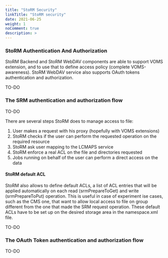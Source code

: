 ```yaml
---
title: "StoRM Security"
linkTitle: "StoRM security"
date: 2021-06-25
weight: 1
noComment: true
description: >
---
```


### StoRM Authentication And Authorization

StoRM Backend and StoRM WebDAV components are able to support VOMS extension, and to use that to define access policy (complete VOMS-awareness).
StoRM WebDAV service also supports OAuth tokens authentication and authorization.

TO-DO

### The SRM authentication and authorization flow

TO-DO

There are several steps StoRM does to manage access to file:

1. User makes a request with his proxy (hopefully with VOMS extensions)
2. StoRM checks if the user can perform the requested operation on the required resource
3. StoRM ask user mapping to the LCMAPS service
4. StoRM enforce a real ACL on the file and directories requested
5. Jobs running on behalf of the user can perform a direct access on the data

#### StoRM default ACL

StoRM also allows to define default ACLs, a list of ACL entries that will be applied automatically on each read (srmPrepareToGet) and write (srmPrepareToPut) operation. This is useful in case of experiment ise cases, such as the CMS one, that want to allow local access to file on group different from the one that made the SRM request operation. These default ACLs have to be set up on the desired storage area in the namespace.xml file.

TO-DO

### The OAuth Token authentication and authorization flow

TO-DO
